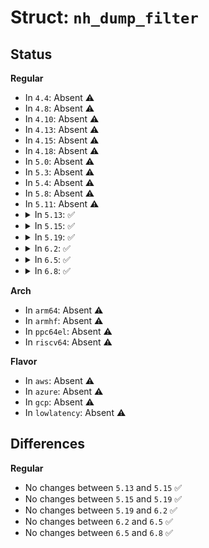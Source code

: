 # Struct: <code>nh_dump_filter</code>

## Status
<b>Regular</b>
<ul>
<li>
In <code>4.4</code>: Absent ⚠️
</li>
<li>
In <code>4.8</code>: Absent ⚠️
</li>
<li>
In <code>4.10</code>: Absent ⚠️
</li>
<li>
In <code>4.13</code>: Absent ⚠️
</li>
<li>
In <code>4.15</code>: Absent ⚠️
</li>
<li>
In <code>4.18</code>: Absent ⚠️
</li>
<li>
In <code>5.0</code>: Absent ⚠️
</li>
<li>
In <code>5.3</code>: Absent ⚠️
</li>
<li>
In <code>5.4</code>: Absent ⚠️
</li>
<li>
In <code>5.8</code>: Absent ⚠️
</li>
<li>
In <code>5.11</code>: Absent ⚠️
</li>
<li>
<details>
<summary>In <code>5.13</code>: ✅</summary>

```c
struct nh_dump_filter {
    u32 nh_id;
    int dev_idx;
    int master_idx;
    bool group_filter;
    bool fdb_filter;
    u32 res_bucket_nh_id;
};
```
</details>
</li>
<li>
<details>
<summary>In <code>5.15</code>: ✅</summary>

```c
struct nh_dump_filter {
    u32 nh_id;
    int dev_idx;
    int master_idx;
    bool group_filter;
    bool fdb_filter;
    u32 res_bucket_nh_id;
};
```
</details>
</li>
<li>
<details>
<summary>In <code>5.19</code>: ✅</summary>

```c
struct nh_dump_filter {
    u32 nh_id;
    int dev_idx;
    int master_idx;
    bool group_filter;
    bool fdb_filter;
    u32 res_bucket_nh_id;
};
```
</details>
</li>
<li>
<details>
<summary>In <code>6.2</code>: ✅</summary>

```c
struct nh_dump_filter {
    u32 nh_id;
    int dev_idx;
    int master_idx;
    bool group_filter;
    bool fdb_filter;
    u32 res_bucket_nh_id;
};
```
</details>
</li>
<li>
<details>
<summary>In <code>6.5</code>: ✅</summary>

```c
struct nh_dump_filter {
    u32 nh_id;
    int dev_idx;
    int master_idx;
    bool group_filter;
    bool fdb_filter;
    u32 res_bucket_nh_id;
};
```
</details>
</li>
<li>
<details>
<summary>In <code>6.8</code>: ✅</summary>

```c
struct nh_dump_filter {
    u32 nh_id;
    int dev_idx;
    int master_idx;
    bool group_filter;
    bool fdb_filter;
    u32 res_bucket_nh_id;
};
```
</details>
</li>
</ul>
<b>Arch</b>
<ul>
<li>
In <code>arm64</code>: Absent ⚠️
</li>
<li>
In <code>armhf</code>: Absent ⚠️
</li>
<li>
In <code>ppc64el</code>: Absent ⚠️
</li>
<li>
In <code>riscv64</code>: Absent ⚠️
</li>
</ul>
<b>Flavor</b>
<ul>
<li>
In <code>aws</code>: Absent ⚠️
</li>
<li>
In <code>azure</code>: Absent ⚠️
</li>
<li>
In <code>gcp</code>: Absent ⚠️
</li>
<li>
In <code>lowlatency</code>: Absent ⚠️
</li>
</ul>

## Differences
<b>Regular</b>
<ul>
<li>
No changes between <code>5.13</code> and <code>5.15</code> ✅
</li>
<li>
No changes between <code>5.15</code> and <code>5.19</code> ✅
</li>
<li>
No changes between <code>5.19</code> and <code>6.2</code> ✅
</li>
<li>
No changes between <code>6.2</code> and <code>6.5</code> ✅
</li>
<li>
No changes between <code>6.5</code> and <code>6.8</code> ✅
</li>
</ul>
